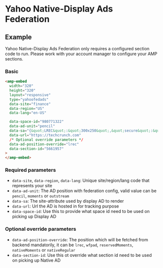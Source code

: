 <!---
Copyright 2020 The AMP HTML Authors. All Rights Reserved.

Licensed under the Apache License, Version 2.0 (the "License");
you may not use this file except in compliance with the License.
You may obtain a copy of the License at

      http://www.apache.org/licenses/LICENSE-2.0

Unless required by applicable law or agreed to in writing, software
distributed under the License is distributed on an "AS-IS" BASIS,
WITHOUT WARRANTIES OR CONDITIONS OF ANY KIND, either express or implied.
See the License for the specific language governing permissions and
limitations under the License.
-->

# Yahoo Native-Display Ads Federation

## Example

Yahoo Native-Display Ads Federation only requires a configured section code to run. Please work with your account manager to configure your AMP sections.

### Basic

```html
<amp-embed
  width="320"
  height="320"
  layout="responsive"
  type="yahoofedads"
  data-site="finance"
  data-region="US"
  data-lang="en-US"

  data-space-id="980771322"
  data-ad-unit="pencil"
  data-sa="{&quot;LREC&quot;:&quot;300x250&quot;,&quot;secure&quot;:&quot;true&quot;,&quot;content&quot;:&quot;no_expandable;&quot;,&quot;isSupplySegment&quot;:&quot;false&quot;,&quot;lang&quot;:&quot;en-US&quot;,&quot;region&quot;:&quot;US&quot;,&quot;site_attribute&quot;:&quot;wiki_topics=\&quot;Anthony_Joshua;Tyson_Fury;Eddie_Hearn;Deontay_Wilder;Kubrat_Pulev;Tottenham_Hotspur_Stadium;Dillian_Whyte\&quot; ctopid=\&quot;2074500;2078500;2083000;2212000;13311000\&quot; hashtag=\&quot;2074500;2078500;2083000;2212000;13311000\&quot; rs=\&quot;lmsid:a0ad000000AxDnbAAF;revsp:omnisport.uk;lpstaid:71ee6f14-9c73-3688-b4a9-32e6578057d0;pct:story\&quot;&quot;}"
  data-url="https://techcrunch.com"
  /* Optional override parameters */
  data-ad-position-override="lrec"
  data-section-id="5661957"
>
</amp-embed>
```

### Required parameters

- `data-site`, `data-region`, `data-lang`: Unique site/region/lang code that represents your site
- `data-ad-unit`: The AD position with federation config, valid value can be `pencil`, `moments` or `outstream`
- `data-sa`: The site-attribute used by display AD to render
- `data-url`: Url the AD is hosted in for tracking purpose
- `data-space-id`: Use this to provide what space id need to be used on picking up Display AD

### Optional override parameters

- `data-ad-position-override`: The position which will be fetched from backend mandatorily, it can be `lrec`, `wfpad`, `reservedMoments`, `nativeMoments` or `nativeRegular`
- `data-section-id`: Use this ot override what section id need to be used on picking up Native AD
